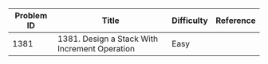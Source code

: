 | Problem ID | Title | Difficulty | Reference
| --- | --- | --- | ---
| 1381 | 1381. Design a Stack With Increment Operation | Easy | 
